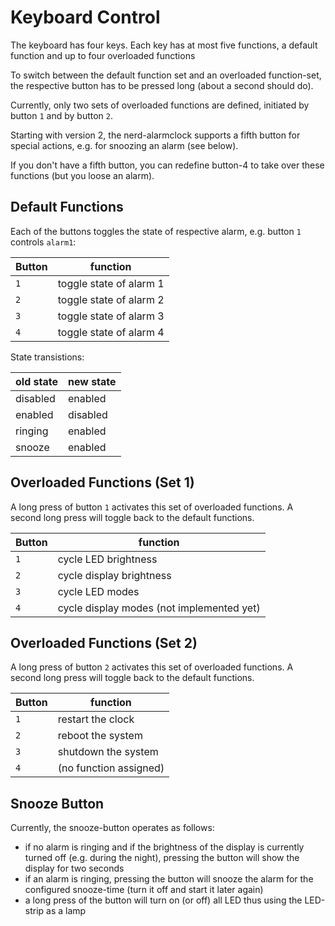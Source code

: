 Keyboard Control
================

The keyboard has four keys. Each key has at most five functions,
a default function and up to four overloaded functions

To switch between the default function set and an overloaded function-set,
the respective button has to be pressed long (about a second should do).

Currently, only two sets of overloaded functions are defined, initiated
by button `1` and by button `2`.

Starting with version 2, the nerd-alarmclock supports a fifth button for
special actions, e.g. for snoozing an alarm (see below).

If you don't have a fifth button, you can redefine button-4 to take over
these functions (but you loose an alarm).


Default Functions
-----------------

Each of the buttons toggles the state of respective alarm, e.g. button `1`
controls `alarm1`:

| Button | function                 |
|--------|--------------------------|
| `1`    | toggle state of alarm 1  |
| `2`    | toggle state of alarm 2  |
| `3`    | toggle state of alarm 3  |
| `4`    | toggle state of alarm 4  |


State transistions:

| old state | new state |
|-----------|-----------|
| disabled  | enabled   |
| enabled   | disabled  |
| ringing   | enabled   |
| snooze    | enabled   |


Overloaded Functions (Set 1)
----------------------------

A long press of button `1` activates this set of overloaded functions.
A second long press will toggle back to the default functions.


| Button | function                                  |
|--------|-------------------------------------------|
| `1`    | cycle LED brightness                      |
| `2`    | cycle display brightness                  |
| `3`    | cycle LED modes                           |
| `4`    | cycle display modes (not implemented yet) |


Overloaded Functions (Set 2)
----------------------------

A long press of button `2` activates this set of overloaded functions.
A second long press will toggle back to the default functions.


| Button | function                 |
|--------|--------------------------|
| `1`    | restart the clock        |
| `2`    | reboot the system        |
| `3`    | shutdown the system      |
| `4`    | (no function assigned)   |


Snooze Button
-------------

Currently, the snooze-button operates as follows:

  - if no alarm is ringing and if the brightness of the display
    is currently turned off (e.g. during the night), pressing the button
    will show the display for two seconds
  - if an alarm is ringing, pressing the button will snooze the alarm
    for the configured snooze-time (turn it off and start it later again)
  - a long press of the button will turn on (or off) all LED thus using
    the LED-strip as a lamp

